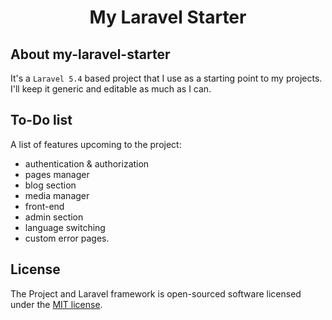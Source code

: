 <h1 align="center">My Laravel Starter</h1>

## About my-laravel-starter 

It's a `Laravel 5.4` based project that I use as a starting point to my projects. I'll keep it generic and editable as much as I can.

## To-Do list
A list of features upcoming to the project:
- authentication & authorization
- pages manager
- blog section
- media manager
- front-end
- admin section
- language switching
- custom error pages.


## License

The Project and Laravel framework is open-sourced software licensed under the [MIT license](http://opensource.org/licenses/MIT).
